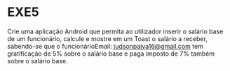 # EXE5
Crie uma aplicação Android que permita ao utilizador inserir o salário base de um funcionário, calcule e mostre em um Toast o salário a receber, sabendo-se que o funcionárioEmail: judsonpaiva16@gmail.com tem gratificação de 5% sobre o salário base e paga imposto de 7% também sobre o salário base.

